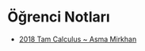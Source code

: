 # Öğrenci Notları

<!--Index-->

- [2018 Tam Calculus ~ Asma Mirkhan](./2018%20Tam%20Calculus%20~%20Asma%20Mirkhan.pdf)

<!--Index-->
